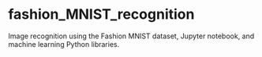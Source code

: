 # fashion_MNIST_recognition
Image recognition using the Fashion MNIST dataset, Jupyter notebook, and machine learning Python libraries.
